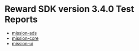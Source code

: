 # Reward SDK version 3.4.0 Test Reports

* [mission-ads](mission-ads/html/index.html)
* [mission-core](mission-core/html/index.html)
* [mission-ui](mission-ui/html/index.html)